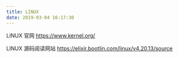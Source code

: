 ```yaml
---
title: LINUX
date: 2019-03-04 16:17:30
---
```


LINUX 官网 https://www.kernel.org/

LINUX 源码阅读网站 https://elixir.bootlin.com/linux/v4.20.13/source


